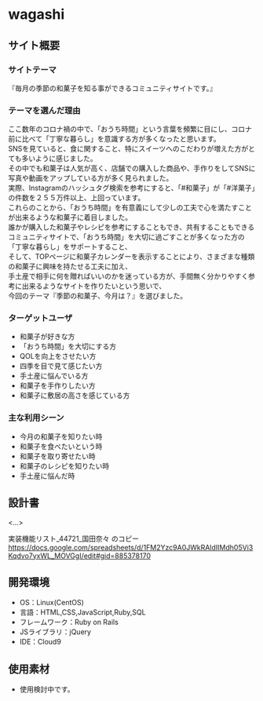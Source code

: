 # wagashi

## サイト概要
### サイトテーマ
『毎月の季節の和菓子を知る事ができるコミュニティサイトです。』

### テーマを選んだ理由
ここ数年のコロナ禍の中で、「おうち時間」という言葉を頻繁に目にし、コロナ前に比べて「丁寧な暮らし」を意識する方が多くなったと思います。  
SNSを見ていると、食に関すること、特にスイーツへのこだわりが増えた方がとても多いように感じました。  
その中でも和菓子は人気が高く、店舗での購入した商品や、手作りをしてSNSに写真や動画をアップしている方が多く見られました。  
実際、Instagramのハッシュタグ検索を参考にすると、「#和菓子」が「#洋菓子」の件数を２５５万件以上、上回っています。  
これらのことから、「おうち時間」を有意義にして少しの工夫で心を満たすことが出来るような和菓子に着目しました。  
誰かが購入した和菓子やレシピを参考にすることもでき、共有することもできるコミュニティサイトで、「おうち時間」を大切に過ごすことが多くなった方の「丁寧な暮らし」をサポートすること、  
そして、TOPページに和菓子カレンダーを表示することにより、さまざまな種類の和菓子に興味を持たせる工夫に加え、  
手土産で相手に何を贈ればいいのかを迷っている方が、手間無く分かりやすく参考に出来るようなサイトを作りたいという思いで、  
今回のテーマ『季節の和菓子、今月は？』を選びました。

### ターゲットユーザ
- 和菓子が好きな方
- 「おうち時間」を大切にする方
- QOLを向上をさせたい方
- 四季を目で見て感じたい方
- 手土産に悩んでいる方
- 和菓子を手作りしたい方
- 和菓子に敷居の高さを感じている方

### 主な利用シーン
- 今月の和菓子を知りたい時
- 和菓子を食べたいという時
- 和菓子を取り寄せたい時
- 和菓子のレシピを知りたい時
- 手土産に悩んだ時

## 設計書
<...>

実装機能リスト_44721_国田奈々 のコピー
<https://docs.google.com/spreadsheets/d/1FM2Yzc9A0JWkRAldIIMdh05Vi3Kqdvo7yxWL_MOVGgI/edit#gid=885378170>

## 開発環境
- OS：Linux(CentOS)
- 言語：HTML,CSS,JavaScript,Ruby,SQL
- フレームワーク：Ruby on Rails
- JSライブラリ：jQuery
- IDE：Cloud9

## 使用素材
- 使用検討中です。

